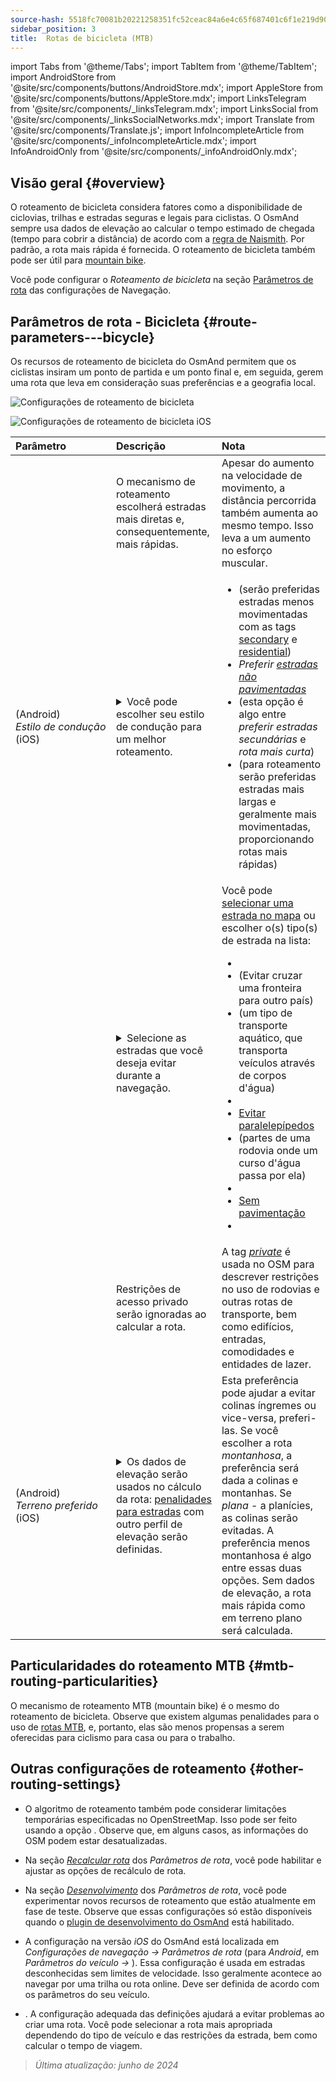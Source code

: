 ```yaml
---
source-hash: 5518fc70081b20221258351fc52ceac84a6e4c65f687401c6f1e219d9057dfed
sidebar_position: 3
title:  Rotas de bicicleta (MTB)
---
```

import Tabs from '@theme/Tabs';
import TabItem from '@theme/TabItem';
import AndroidStore from '@site/src/components/buttons/AndroidStore.mdx';
import AppleStore from '@site/src/components/buttons/AppleStore.mdx';
import LinksTelegram from '@site/src/components/_linksTelegram.mdx';
import LinksSocial from '@site/src/components/_linksSocialNetworks.mdx';
import Translate from '@site/src/components/Translate.js';
import InfoIncompleteArticle from '@site/src/components/_infoIncompleteArticle.mdx';
import InfoAndroidOnly from '@site/src/components/_infoAndroidOnly.mdx';



## Visão geral {#overview}

O roteamento de bicicleta considera fatores como a disponibilidade de ciclovias, trilhas e estradas seguras e legais para ciclistas. O OsmAnd sempre usa dados de elevação ao calcular o tempo estimado de chegada (tempo para cobrir a distância) de acordo com a [regra de Naismith](https://en.wikipedia.org/wiki/Naismith%27s_rule#Scarf's_equivalence_between_distance_and_climb). Por padrão, a rota mais rápida é fornecida.
O roteamento de bicicleta também pode ser útil para [mountain bike](#mtb-routing-particularities).

Você pode configurar o *Roteamento de bicicleta* na seção [Parâmetros de rota](../guidance/navigation-settings#route-parameters) das configurações de Navegação.


## Parâmetros de rota - Bicicleta {#route-parameters---bicycle}

Os recursos de roteamento de bicicleta do OsmAnd permitem que os ciclistas insiram um ponto de partida e um ponto final e, em seguida, gerem uma rota que leva em consideração suas preferências e a geografia local.

<Tabs groupId="operating-systems" queryString="current-os">

<TabItem value="android" label="Android">

![Configurações de roteamento de bicicleta](@site/static/img/navigation/routing/cycling_routing_andr.png)

</TabItem>

<TabItem value="ios" label="iOS">

![Configurações de roteamento de bicicleta iOS](@site/static/img/navigation/routing/cycling_routing_ios.png)

</TabItem>

</Tabs>

| Parâmetro | Descrição | Nota |
|:------------|:---------------|:---------------|
|*<Translate android="true" ids="fast_route_mode"/>* | O mecanismo de roteamento escolherá estradas mais diretas e, consequentemente, mais rápidas. | Apesar do aumento na velocidade de movimento, a distância percorrida também aumenta ao mesmo tempo. Isso leva a um aumento no esforço muscular. |
| *<Translate android="true" ids="routing_attr_driving_style_name"/>* (Android) *Estilo&nbsp;de&nbsp;condução* (iOS) | <details><summary> Você pode escolher seu estilo de condução para um melhor roteamento. </summary> ![Estilo de condução de bicicleta Android](@site/static/img/navigation/routing/style_cycling_andr.png) </details> | <ul><li> *<Translate android="true" ids="routing_attr_driving_style_safety_name"/>* (serão preferidas estradas menos movimentadas com as tags [secondary](https://wiki.openstreetmap.org/wiki/Tag:highway%3Dsecondary) e [residential](https://wiki.openstreetmap.org/wiki/Tag:highway%3Dresidential)) </li><li> *Preferir [estradas não pavimentadas](https://wiki.openstreetmap.org/wiki/Key:surface#Unpaved)* </li><li> *<Translate android="true" ids="routing_attr_driving_style_balance_name"/>* (esta opção é algo entre *preferir estradas secundárias* e *rota mais curta*) </li><li> *<Translate android="true" ids="routing_attr_driving_style_speed_name"/>* (para roteamento serão preferidas estradas mais largas e geralmente mais movimentadas, proporcionando rotas mais rápidas) </li></ul> |
| *<Translate android="true" ids="impassable_road"/>* | <details><summary> Selecione as estradas que você deseja evitar durante a navegação. </summary>![Evitar estradas Android](@site/static/img/navigation/routing/avoid_cycling_andr.png) </details> | Você pode [selecionar uma estrada no mapa](../../map/map-context-menu/#avoid-road) ou escolher o(s) tipo(s) de estrada na lista: <ul><li>[<Translate android="true" ids="routing_attr_avoid_unpaved_name"/>](https://wiki.openstreetmap.org/wiki/Key:surface)</li><li>[<Translate android="true" ids="routing_attr_avoid_borders_name"/>](https://wiki.openstreetmap.org/wiki/Tag:barrier%3Dborder_control) (Evitar cruzar uma fronteira para outro país)</li><li>[<Translate android="true" ids="routing_attr_avoid_ferries_name"/>](https://wiki.openstreetmap.org/wiki/Ferries) (um tipo de transporte aquático, que transporta veículos através de corpos d'água)</li><li>[<Translate android="true" ids="routing_attr_avoid_stairs_name"/>](https://wiki.openstreetmap.org/wiki/Tag:highway%3Dsteps)</li><li>[Evitar paralelepípedos](https://wiki.openstreetmap.org/wiki/Tag:surface%3Dcobblestone)</li><li> [<Translate android="true" ids="routing_attr_avoid_fords_name"/>](https://wiki.openstreetmap.org/wiki/Tag:ford%3Dyes) (partes de uma rodovia onde um curso d'água passa por ela) </li><li> [<Translate android="true" ids="routing_attr_avoid_tunnels_name"/>](https://wiki.openstreetmap.org/wiki/Key:tunnel) </li><li> [Sem pavimentação](https://wiki.openstreetmap.org/wiki/Tag:surface%3Dsett)</li><li> [<Translate android="true" ids="routing_attr_avoid_footways_name"/>](https://wiki.openstreetmap.org/wiki/Tag:highway%3Dfootway) </li></ul>|
| *<Translate android="true" ids="routing_attr_allow_private_name"/>* | Restrições de acesso privado serão ignoradas ao calcular a rota. | A tag *[private](https://wiki.openstreetmap.org/wiki/Key:access)* é usada no OSM para descrever restrições no uso de rodovias e outras rotas de transporte, bem como edifícios, entradas, comodidades e entidades de lazer. |
|*<Translate android="true" ids="routing_attr_height_obstacles_name"/>* (Android) *Terreno&nbsp;preferido* (iOS) | <details><summary> Os dados de elevação serão usados no cálculo da rota: [penalidades para estradas](../../../technical/osmand-file-formats/osmand-routing-xml.md#penalties-of-elevation-data) com outro perfil de elevação serão definidas. </summary> ![Usar dados de elevação Android](@site/static/img/navigation/routing/pedestrian_elevation_andr.png) </details> | Esta preferência pode ajudar a evitar colinas íngremes ou vice-versa, preferi-las. Se você escolher a rota *montanhosa*, a preferência será dada a colinas e montanhas. Se *plana* - a planícies, as colinas serão evitadas. A preferência menos montanhosa é algo entre essas duas opções. Sem dados de elevação, a rota mais rápida como em terreno plano será calculada. |


## Particularidades do roteamento MTB {#mtb-routing-particularities}

O mecanismo de roteamento MTB (mountain bike) é o mesmo do roteamento de bicicleta. Observe que existem algumas penalidades para o uso de [rotas MTB](../../map/vector-maps.md#routes), e, portanto, elas são menos propensas a serem oferecidas para ciclismo para casa ou para o trabalho.


## Outras configurações de roteamento {#other-routing-settings}

- O algoritmo de roteamento também pode considerar limitações temporárias especificadas no OpenStreetMap. Isso pode ser feito usando a opção *[<Translate android="true" ids="temporary_conditional_routing"/>](../routing/osmand-routing.md#consider-temporary-limitations)*. Observe que, em alguns casos, as informações do OSM podem estar desatualizadas.

- Na seção [*Recalcular rota*](../../navigation/guidance/navigation-settings.md#recalculate-route) dos *Parâmetros de rota*, você pode habilitar e ajustar as opções de recálculo de rota.

- Na seção [*Desenvolvimento*](../guidance/navigation-settings.md#development-settings) dos *Parâmetros de rota*, você pode experimentar novos recursos de roteamento que estão atualmente em fase de teste. Observe que essas configurações só estão disponíveis quando o [plugin de desenvolvimento do OsmAnd](../../plugins/development.md) está habilitado.

- A configuração *[<Translate ios="true" ids="road_speeds"/>](../guidance/navigation-settings.md#road-speeds)* na versão *iOS* do OsmAnd está localizada em *Configurações de navegação → Parâmetros de rota* (para *Android*, em *Parâmetros do veículo → [<Translate android="true" ids="default_speed_setting_title"/>](../guidance/navigation-settings.md#default-speed--road-speeds)*). Essa configuração é usada em estradas desconhecidas sem limites de velocidade. Isso geralmente acontece ao navegar por uma trilha ou rota online. Deve ser definida de acordo com os parâmetros do seu veículo.

- *[<Translate ios="true" ids="vehicle_parameters"/>](../guidance/navigation-settings.md#vehicle-parameters)*. A configuração adequada das definições ajudará a evitar problemas ao criar uma rota. Você pode selecionar a rota mais apropriada dependendo do tipo de veículo e das restrições da estrada, bem como calcular o tempo de viagem.

> *Última atualização: junho de 2024*